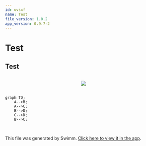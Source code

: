 ```yaml
---
id: uvsxf
name: Test
file_version: 1.0.2
app_version: 0.9.7-2
---
```


# Test

## Test

<br/>

<div align="center"><img src="https://media0.giphy.com/media/EDYuWKNkQJkZXIl6U4/giphy.gif?cid=d56c4a8b2s0usbav5epu1n1tsqhu47ussg78cnv5fmh81ojz&rid=giphy.gif&ct=g" style="width:'50%'"/></div>

<br/>

<!--MERMAID {width:100}-->
```mermaid
graph TD;
    A-->B;
    A-->C;
    B-->D;
    C-->D;
    B-->C;

```

<br/>

This file was generated by Swimm. [Click here to view it in the app](https://app.swimm.io/repos/Z2l0aHViJTNBJTNBY29kZXBlbi1hZGJsb2NrZXIlM0ElM0FmZWxpeGhhZWJlcmxl/docs/uvsxf).